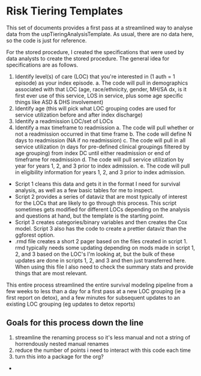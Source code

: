 # Risk Tiering Templates

This set of documents provides a first pass at a streamlined way to analyse data from the uspTieringAnalysisTemplate. As usual, there are no data here, so the code is just for reference. 

For the stored procedure, I created the specifications that were used by data analysts to create the stored procedure.  The general idea for specifications are as follows.
1. Identify level(s) of care (LOC) that you're interested in (1 auth = 1 episode) as your index episode.
  a. The code will pull in demographics associated with that LOC (age, race/ethnicity, gender, MH/SA dx, is it first ever use of this service, LOS in service, plus some age specific things like ASD & DHS involvement)
2. Identify age (this will pick what LOC grouping codes are used for service utilization before and after index discharge)
3. Identify a readmission LOC/set of LOCs
4. Identify a max timeframe to readmission
  a. The code will pull whether or not a readmission occurred in that time frame
  b. The code will define N days to readmission (NA if no readmission)
  c. The code will pull in all service utilization (n days for pre-defined clinical groupings filtered by age grouping) from index DC until   either readmission or end of timeframe for readmission
  d. The code will pull service utilization by year for years 1, 2, and 3 prior to index admission.
  e. The code will pull in eligibility information for years 1, 2, and 3 prior to index admission.
  
- Script 1 cleans this data and gets it in the format I need for survival analysis, as well as a few basic tables for me to inspect.
- Script 2 provides a series of dataviz that are most typically of interest for the LOCs that are likely to go through this process. This script sometimes gets modified for different LOCs depending on the analysis and questions at hand, but the template is the starting point.
- Script 3 creates categories/binary variables and then creates the Cox model.  Script 3 also has the code to create a prettier dataviz than the ggforest option.
- .rmd file creates a short 2 pager based on the files created in script 1.  rmd typically needs some updating depending on mods made in script 1, 2, and 3 based on the LOC's I'm looking at, but the bulk of these updates are done in scripts 1, 2, and 3 and then just transferred here.  When using this file I also need to check the summary stats and provide things that are most relevant. 

This entire process streamlined the entire survival modeling pipeline from a few weeks to less than a day for a first pass at a new LOC grouping (ie a first report on detox), and a few minutes for subsequent updates to an existing LOC grouping (eg updates to detox reports)

## Goals for this process down the line
1. streamline the renaming process so it's less manual and not a string of horrendously nested manual renames
2. reduce the number of points i need to interact with this code each time
3. turn this into a package for the org?
-  
